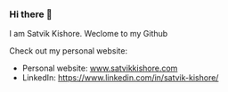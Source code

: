 ### Hi there 🖖

I am Satvik Kishore. 
Weclome to my Github

Check out my personal website:
- Personal website: www.satvikkishore.com
- LinkedIn: https://www.linkedin.com/in/satvik-kishore/

<!--
**satvikk/satvikk** is a ✨ _special_ ✨ repository because its `README.md` (this file) appears on your GitHub profile.

Here are some ideas to get you started:

- 🔭 I’m currently working on ...
- 🌱 I’m currently learning ...
- 👯 I’m looking to collaborate on ...
- 🤔 I’m looking for help with ...
- 💬 Ask me about ...
- 📫 How to reach me: ...
- 😄 Pronouns: ...
- ⚡ Fun fact: ...
-->
